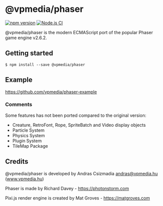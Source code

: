 # @vpmedia/phaser

[![npm version](https://badge.fury.io/js/@vpmedia%2Fphaser.svg?v=1.48.0)](https://badge.fury.io/js/@vpmedia%2Fphaser)
[![Node.js CI](https://github.com/vpmedia/phaser/actions/workflows/ci.yml/badge.svg)](https://github.com/vpmedia/phaser/actions/workflows/ci.yml)

@vpmedia/phaser is the modern ECMAScript port of the popular Phaser game engine v2.6.2.

## Getting started

    $ npm install --save @vpmedia/phaser

## Example

https://github.com/vpmedia/phaser-example

### Comments

Some features has not been ported compared to the original version:

- Creature, RetroFont, Rope, SpriteBatch and Video display objects
- Particle System
- Physics System
- Plugin System
- TileMap Package

## Credits

@vpmedia/phaser is developed by Andras Csizmadia <andras@vpmedia.hu> (www.vpmedia.hu)

Phaser is made by Richard Davey - https://photonstorm.com

Pixi.js render engine is created by Mat Groves - https://matgroves.com
